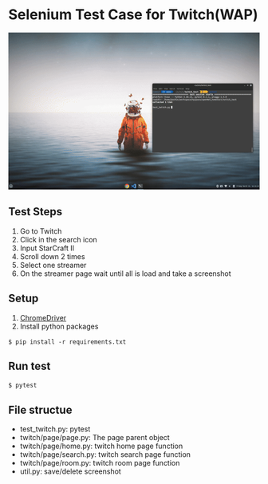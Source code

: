 # Selenium Test Case for Twitch(WAP)

![Demo](https://github.com/pochun26/twitch-wap-test/blob/main/demo.gif)

## Test Steps
1. Go to Twitch
2. Click in the search icon
3. Input StarCraft II
4. Scroll down 2 times
5. Select one streamer
6. On the streamer page wait until all is load and take a screenshot

## Setup
1. [ChromeDriver](https://chromedriver.chromium.org/downloads)
2. Install python packages
```shell
$ pip install -r requirements.txt
```

## Run test
```shell
$ pytest
```

## File structue
- test_twitch.py: pytest
- twitch/page/page.py: The page parent object
- twitch/page/home.py: twitch home page function
- twitch/page/search.py: twitch search page function
- twitch/page/room.py: twitch room page function
- util.py: save/delete screenshot
